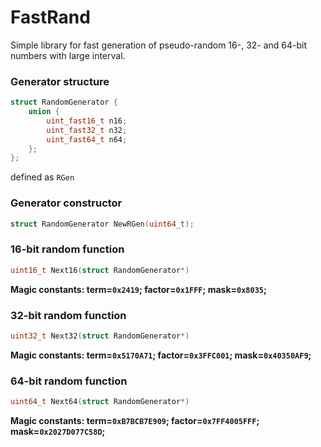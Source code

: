 # FastRand
Simple library for fast generation of pseudo-random 16-, 32- and 64-bit numbers with large interval.

### Generator structure
```c
struct RandomGenerator {
    union {
        uint_fast16_t n16;
        uint_fast32_t n32;
        uint_fast64_t n64;
    };
};
```
defined as `RGen`

### Generator constructor
```c
struct RandomGenerator NewRGen(uint64_t);
```

### 16-bit random function
```c
uint16_t Next16(struct RandomGenerator*)
```
**Magic constants: term=`0x2419`; factor=`0x1FFF`; mask=`0x8035`;**

### 32-bit random function
```c
uint32_t Next32(struct RandomGenerator*)
```
**Magic constants: term=`0x5170A71`; factor=`0x3FFC001`; mask=`0x40350AF9`;**

### 64-bit random function
```c
uint64_t Next64(struct RandomGenerator*)
```
**Magic constants: term=`0xB7BCB7E909`; factor=`0x7FF4005FFF`; mask=`0x2027D077C58D`;**
